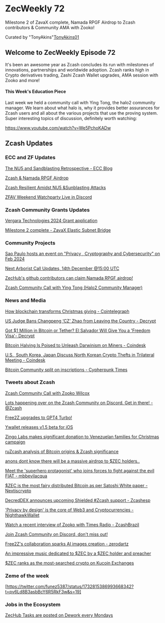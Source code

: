 # ZecWeekly 72

Milestone 2 of ZavaX complete, Namada RPGF Airdrop to Zcash contributors & Community AMA with Zooko!

Curated by "TonyAkins"[TonyAkins01](https://twitter.com/TonyAkins01)


## Welcome to ZecWeekly Episode 72

It's been an awesome year as Zcash concludes its run with milestones of innovations, partnerships and worldwide adoption. Zcash ranks high in Crypto derivatives trading, Zashi Zcash Wallet upgrades, AMA session with Zooko and more!


#### This Week's Education Piece

Last week we held a community call with Ying Tong, the halo2 community manager. We learn about what halo is, why it provides better assurances for Zcash users and all about the various projects that use the proving system. Super interesting topics of discussion, definitely worth watching:

https://www.youtube.com/watch?v=We5PchoKADw



## Zcash Updates

### ECC and ZF Updates

[The NU5 and Sandblasting Retrospective - ECC Blog](https://electriccoin.co/blog/a-look-back-nu5-and-network-sandblasting/)

[Zcash & Namada RPGF Airdrop](https://forum.zcashcommunity.com/t/zcashers-namadas-rpgf-drop/46211)

[Zcash Resilient Amidst NU5 &Sunblasting Attacks](https://twitter.com/ElectricCoinCo/status/1732914385876640229)

[ZFAV Weekend Watchparty Live in Discord](https://twitter.com/ZFAVClub/status/1733834346526650687) 



### Zcash Community Grants Updates

[Vergara Technologies 2024 Grant application](https://forum.zcashcommunity.com/t/vergara-technologies-2024-grant-application/46206?utm_source=dlvr.it&utm_medium=twitter)

[Milestone 2 complete - ZavaX Elastic Subnet Bridge](https://forum.zcashcommunity.com/t/zcash-elastic-subnet-bridge-on-avalanche/44220/53?u=mrkit2u)



### Community Projects

[Sao Paulo hosts an event on "Privacy , Cryptography and Cybersecurity" on Feb 2024](https://twitter.com/zcashbrazil/status/1732903118940061942)

[Next Arborist Call Updates, 14th December @15:00 UTC](https://zfnd.org/arborist-calls/)

[ZecHub's github contributors can claim Namada RPGF airdrop!](https://twitter.com/ZecHub/status/1732883847694475539)

[Zcash Community Call with Ying Tong (Halo2 Community Manager)](https://www.youtube.com/watch?v=We5PchoKADw)


### News and Media

[How blockchain transforms Christmas giving - Cointelegraph](https://cointelegraph.com/explained/how-blockchain-transforms-christmas-giving)

[US Judge Bans Changpeng ‘CZ’ Zhao from Leaving the Country - Decrypt](https://decrypt.co/209060?p=209060)

[Got $1 Million in Bitcoin or Tether? El Salvador Will Give You a 'Freedom Visa'- Decrypt](https://decrypt.co/209122/el-salvador-passport-cough-up-1m-bitcoin-tether)

[Bitcoin Halving Is Poised to Unleash Darwinism on Miners - Coindesk](https://www.coindesk.com/business/2023/12/08/bitcoin-halving-is-poised-to-unleash-darwinism-on-miners) 

[U.S., South Korea, Japan Discuss North Korean Crypto Thefts in Trilateral Meeting - Coindesk](https://www.coindesk.com/policy/2023/12/09/us-south-korea-japan-discuss-north-korean-crypto-thefts-in-trilateral-meeting)

[Bitcoin Community split on inscriptions - Cypherpunk Times](https://www.cypherpunktimes.com/crypto-in-view-bitcoin-community-split-and-a-recap-of-the-weeks-crypto-events/)



### Tweets about Zcash

[Zcash Community Call with Zooko Wilcox](https://www.youtube.com/watch?v=jRazvhitueg)

[Lots happening over on the Zcash Community on Discord. Get in there! - @Zcash](https://twitter.com/zcash/status/1732460745265184905)

[Free2Z upgrades to GPT4 Turbo!](https://twitter.com/free2zcash/status/1733607714549547336)

[Ywallet releases v1.5 beta for iOS](https://twitter.com/ywallet_2021/status/1733760619172798949)

[Zingo Labs makes significant donation to Venezuelan families for Christmas campaign](https://twitter.com/gordonesTV/status/1732886950401479146)

[ruZcash analysis of Bitcoin origins & Zcash significance](https://twitter.com/ruzcash/status/1733855157538975948)

[anons dont know there will be a massive airdrop to $ZEC holders..](https://twitter.com/lukas_kozak_/status/1733661683267014689)

[Meet the 'superhero protagonist' who joins forces to fight against the evil FIAT - mbbevilacqua](https://twitter.com/mbbevilacqua/status/1732926162890850315)

[$ZEC is the most fairy distributed Bitcoin as per Satoshi White paper - Nextiscrypto](https://twitter.com/nextiscrypto/status/1732355163418186144)

[DecredDEX  announces upcoming Shielded #Zcash support - Zcashesp](https://twitter.com/zcashesp/status/1733124272330101110)

['Privacy by design' is the core of Web3 and Cryptocurrencies - NighthawkWallet](https://twitter.com/NighthawkWallet/status/1732987748468863325)

[Watch a recent interview of Zooko with Times Radio - ZcashBrazil](https://www.youtube.com/watch?v=lpd6KFuxA0w)

[Join Zcash Community on Discord, don't miss out!](https://twitter.com/zcash/status/1732460745265184905)

[Free2Z's collaboration sparks AI images creation - zerodartz](https://twitter.com/zerodartz/status/1732848354298618260)

[An impressive music dedicated to $ZEC by a $ZEC holder and preacher](https://twitter.com/TheZebraLounge/status/1731010658664071488)

[$ZEC ranks as the most-searched crypto on Kucoin Exchanges](https://twitter.com/gordonesTV/status/1731672915735621657)




### Zeme of the week

[https://twitter.com/funez5387/status/1732815386993668342?t=pv6Ld8B3asbBcY6R5RkF3w&s=19]


### Jobs in the Ecosystem 

[ZecHub Tasks are posted on Dework every Mondays](https://app.dework.xyz/zechub-2424)

